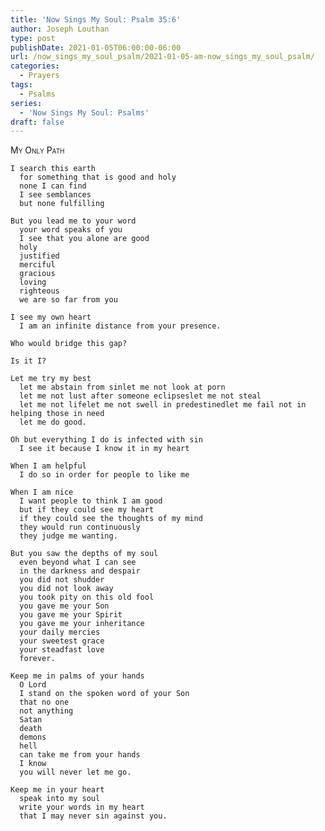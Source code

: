 ```yaml
---
title: 'Now Sings My Soul: Psalm 35:6'
author: Joseph Louthan
type: post
publishDate: 2021-01-05T06:00:00-06:00
url: /now_sings_my_soul_psalm/2021-01-05-am-now_sings_my_soul_psalm/
categories:
  - Prayers
tags:
  - Psalms
series:
  - 'Now Sings My Soul: Psalms'
draft: false
---
```

<div style="font-variant: small-caps;">
    My Only Path
    </div>

    I search this earth
      for something that is good and holy
      none I can find
      I see semblances
      but none fulfilling

    But you lead me to your word
      your word speaks of you
      I see that you alone are good
      holy
      justified
      merciful
      gracious
      loving
      righteous
      we are so far from you

    I see my own heart
      I am an infinite distance from your presence.
    
    Who would bridge this gap?
    
    Is it I?
    
    Let me try my best
      let me abstain from sinlet me not look at porn
      let me not lust after someone eclipseslet me not steal 
      let me not lifelet me not swell in predestinedlet me fail not in helping those in need
      let me do good.

    Oh but everything I do is infected with sin
      I see it because I know it in my heart
      
    When I am helpful
      I do so in order for people to like me
    
    When I am nice
      I want people to think I am good
      but if they could see my heart
      if they could see the thoughts of my mind
      they would run continuously
      they judge me wanting.

    But you saw the depths of my soul
      even beyond what I can see
      in the darkness and despair
      you did not shudder 
      you did not look away
      you took pity on this old fool
      you gave me your Son
      you gave me your Spirit
      you gave me your inheritance
      your daily mercies
      your sweetest grace 
      your steadfast love
      forever.

    Keep me in palms of your hands
      O Lord
      I stand on the spoken word of your Son
      that no one
      not anything
      Satan
      death
      demons
      hell
      can take me from your hands
      I know
      you will never let me go.

    Keep me in your heart
      speak into my soul
      write your words in my heart
      that I may never sin against you.
</pre>
